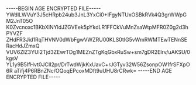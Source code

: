 -----BEGIN AGE ENCRYPTED FILE-----
YWdlLWVuY3J5cHRpb24ub3JnL3YxCi0+IFgyNTUxOSBkRVk4Q3grWWpGM2JnT05O
K0Zvcnoxc1BKbXlNYldJZGVEek5pYkdLR1FFCkVuMnZsaWtpMFR0Z0g2d3hPYVZF
ZHdFR3Jid1RqTHVNV0dWbFgwVWZRU00KLS0tIG5vWmRWMTEwTENnSERacHdJZmxQ
VUV6ZlZ3YUI2Tjd3ZEwrTDg1MEZnZTgKqGbxRuSw+sm7gDR2Elrv/uAKSU/0kgsV
YL1y9B5IfHvt0JCII2pr/DrTwdWjkKxUavC+rJGTyv32W56ZsonpOW1frSFXpO6R
aTifj4P6RBnZNc/OQoqEPcoxMDft9uUHU8rCRwk=
-----END AGE ENCRYPTED FILE-----
